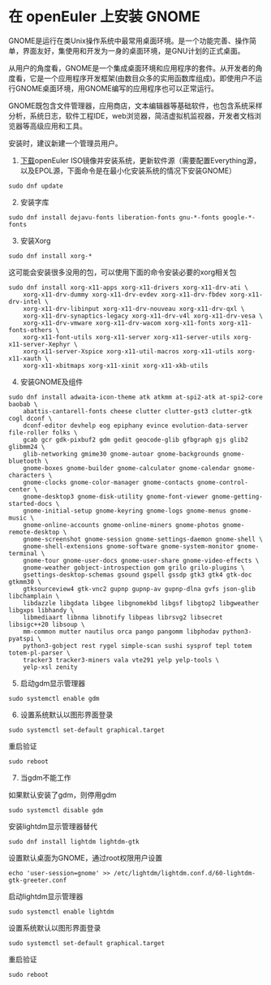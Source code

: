 # 在 openEuler 上安装 GNOME

GNOME是运行在类Unix操作系统中最常用桌面环境。是一个功能完善、操作简单，界面友好，集使用和开发为一身的桌面环境，是GNU计划的正式桌面。

从用户的角度看，GNOME是一个集成桌面环境和应用程序的套件。从开发者的角度看，它是一个应用程序开发框架(由数目众多的实用函数库组成)。即使用户不运行GNOME桌面环境，用GNOME编写的应用程序也可以正常运行。

GNOME既包含文件管理器，应用商店，文本编辑器等基础软件，也包含系统采样分析，系统日志，软件工程IDE，web浏览器，简洁虚拟机监视器，开发者文档浏览器等高级应用和工具。

安装时，建议新建一个管理员用户。

1. [下载](https://openeuler.org/zh/download/)openEuler ISO镜像并安装系统，更新软件源（需要配置Everything源，以及EPOL源，下面命令是在最小化安装系统的情况下安装GNOME）
```
sudo dnf update
```

2. 安装字库
```
sudo dnf install dejavu-fonts liberation-fonts gnu-*-fonts google-*-fonts
```

3. 安装Xorg
```
sudo dnf install xorg-*
```
这可能会安装很多没用的包，可以使用下面的命令安装必要的xorg相关包
```
sudo dnf install xorg-x11-apps xorg-x11-drivers xorg-x11-drv-ati \
	xorg-x11-drv-dummy xorg-x11-drv-evdev xorg-x11-drv-fbdev xorg-x11-drv-intel \
	xorg-x11-drv-libinput xorg-x11-drv-nouveau xorg-x11-drv-qxl \
	xorg-x11-drv-synaptics-legacy xorg-x11-drv-v4l xorg-x11-drv-vesa \
	xorg-x11-drv-vmware xorg-x11-drv-wacom xorg-x11-fonts xorg-x11-fonts-others \
	xorg-x11-font-utils xorg-x11-server xorg-x11-server-utils xorg-x11-server-Xephyr \
	xorg-x11-server-Xspice xorg-x11-util-macros xorg-x11-utils xorg-x11-xauth \
	xorg-x11-xbitmaps xorg-x11-xinit xorg-x11-xkb-utils
```

4. 安装GNOME及组件
```
sudo dnf install adwaita-icon-theme atk atkmm at-spi2-atk at-spi2-core baobab \
	abattis-cantarell-fonts cheese clutter clutter-gst3 clutter-gtk cogl dconf \
	dconf-editor devhelp eog epiphany evince evolution-data-server file-roller folks \
	gcab gcr gdk-pixbuf2 gdm gedit geocode-glib gfbgraph gjs glib2 glibmm24 \
	glib-networking gmime30 gnome-autoar gnome-backgrounds gnome-bluetooth \
	gnome-boxes gnome-builder gnome-calculator gnome-calendar gnome-characters \
	gnome-clocks gnome-color-manager gnome-contacts gnome-control-center \
	gnome-desktop3 gnome-disk-utility gnome-font-viewer gnome-getting-started-docs \
	gnome-initial-setup gnome-keyring gnome-logs gnome-menus gnome-music \
	gnome-online-accounts gnome-online-miners gnome-photos gnome-remote-desktop \
	gnome-screenshot gnome-session gnome-settings-daemon gnome-shell \
	gnome-shell-extensions gnome-software gnome-system-monitor gnome-terminal \
	gnome-tour gnome-user-docs gnome-user-share gnome-video-effects \
	gnome-weather gobject-introspection gom grilo grilo-plugins \
	gsettings-desktop-schemas gsound gspell gssdp gtk3 gtk4 gtk-doc gtkmm30 \
	gtksourceview4 gtk-vnc2 gupnp gupnp-av gupnp-dlna gvfs json-glib libchamplain \
	libdazzle libgdata libgee libgnomekbd libgsf libgtop2 libgweather libgxps libhandy \
	libmediaart libnma libnotify libpeas librsvg2 libsecret libsigc++20 libsoup \
	mm-common mutter nautilus orca pango pangomm libphodav python3-pyatspi \
	python3-gobject rest rygel simple-scan sushi sysprof tepl totem totem-pl-parser \
	tracker3 tracker3-miners vala vte291 yelp yelp-tools \
	yelp-xsl zenity
```

5. 启动gdm显示管理器
```
sudo systemctl enable gdm
```

6. 设置系统默认以图形界面登录
```
sudo systemctl set-default graphical.target
```
重启验证
```
sudo reboot
```

7. 当gdm不能工作

如果默认安装了gdm，则停用gdm
```
sudo systemctl disable gdm
```
安装lightdm显示管理器替代
```
sudo dnf install lightdm lightdm-gtk
```

设置默认桌面为GNOME，通过root权限用户设置
```
echo 'user-session=gnome' >> /etc/lightdm/lightdm.conf.d/60-lightdm-gtk-greeter.conf
```

启动lightdm显示管理器
```
sudo systemctl enable lightdm
```

设置系统默认以图形界面登录
```
sudo systemctl set-default graphical.target
```

重启验证
```
sudo reboot
```
